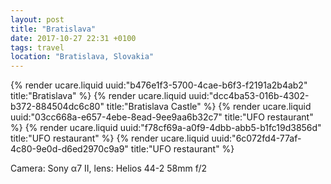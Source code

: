 ```yaml
---
layout: post
title: "Bratislava"
date: 2017-10-27 22:31 +0100
tags: travel
location: "Bratislava, Slovakia"
---
```


{% render ucare.liquid uuid:"b476e1f3-5700-4cae-b6f3-f2191a2b4ab2" title:"Bratislava" %}
{% render ucare.liquid uuid:"dcc4ba53-016b-4302-b372-884504dc6c80" title:"Bratislava Castle" %}
{% render ucare.liquid uuid:"03cc668a-e657-4ebe-8ead-9ee9aa6b32c7" title:"UFO restaurant" %}
{% render ucare.liquid uuid:"f78cf69a-a0f9-4dbb-abb5-b1fc19d3856d" title:"UFO restaurant" %}
{% render ucare.liquid uuid:"6c072fd4-77af-4c80-9e0d-d6ed2970c9a9" title:"UFO restaurant" %}

Camera: Sony α7 II, lens: Helios 44-2 58mm f/2
